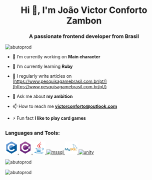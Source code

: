 <h1 align="center">Hi 👋, I'm João Victor Conforto Zambon</h1>
<h3 align="center">A passionate frontend developer from Brasil</h3>

<p align="left"> <img src="https://komarev.com/ghpvc/?username=abutoprod&label=Profile%20views&color=0e75b6&style=flat" alt="abutoprod" /> </p>

- 🔭 I’m currently working on **Main character**

- 🌱 I’m currently learning **Ruby**

- 📝 I regularly write articles on [https://www.pesquisagamebrasil.com.br/pt/](https://www.pesquisagamebrasil.com.br/pt/)

- 💬 Ask me about **my ambition**

- 📫 How to reach me **victorconforto@outlook.com**

- ⚡ Fun fact **I like to play card games**



<h3 align="left">Languages and Tools:</h3>
<p align="left"> <a href="https://www.cprogramming.com/" target="_blank" rel="noreferrer"> <img src="https://raw.githubusercontent.com/devicons/devicon/master/icons/c/c-original.svg" alt="c" width="40" height="40"/> </a> <a href="https://www.w3schools.com/cs/" target="_blank" rel="noreferrer"> <img src="https://raw.githubusercontent.com/devicons/devicon/master/icons/csharp/csharp-original.svg" alt="csharp" width="40" height="40"/> </a>   <a href="https://www.java.com" target="_blank" rel="noreferrer"> <img src="https://raw.githubusercontent.com/devicons/devicon/master/icons/java/java-original.svg" alt="java" width="40" height="40"/> </a> <a href="https://www.microsoft.com/en-us/sql-server" target="_blank" rel="noreferrer"> <img src="https://www.svgrepo.com/show/303229/microsoft-sql-server-logo.svg" alt="mssql" width="40" height="40"/> </a> <a href="https://www.mysql.com/" target="_blank" rel="noreferrer"> <img src="https://raw.githubusercontent.com/devicons/devicon/master/icons/mysql/mysql-original-wordmark.svg" alt="mysql" width="40" height="40"/> </a> <a href="https://unity.com/" target="_blank" rel="noreferrer"> <img src="https://www.vectorlogo.zone/logos/unity3d/unity3d-icon.svg" alt="unity" width="40" height="40"/> </a> </p>


<p><img align="center" src="https://github-readme-stats.vercel.app/api/top-langs?username=abutoprod&show_icons=true&locale=en&layout=compact" alt="abutoprod" /></p>
<p><img align="center" src="https://github-readme-streak-stats.herokuapp.com/?user=abutoprod&" alt="abutoprod" /></p>

<!---
Abutoprod/Abutoprod is a ✨ special ✨ repository because its `README.md` (this file) appears on your GitHub profile.
You can click the Preview link to take a look at your changes.
--->
